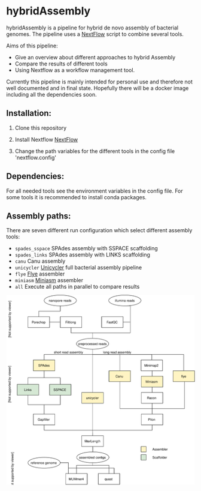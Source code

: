 hybridAssembly
===============

hybridAssembly is a pipeline for hybrid de novo assembly of bacterial genomes. The pipeline uses a [NextFlow](https://github.com/nextflow-io/nextflow) script to combine several tools. 

Aims of this pipeline:
* Give an overview about different approaches to hybrid Assembly
* Compare the results of different tools
* Using Nextflow as a workflow management tool.

Currently this pipeline is mainly intended for personal use and therefore not well documented and in final state. Hopefully there will be a docker image including all the dependencies soon.  

Installation:
-------------

1) Clone this repository

2) Install Nextflow [NextFlow](https://github.com/nextflow-io/nextflow)

3) Change the path variables for the different tools in the config file  'nextflow.config'


Dependencies:
-------------

For all needed tools see the environment variables in the config file. For some tools it is recommended to install conda packages.


Assembly paths:
---------------
There are seven different run configuration which select different assembly tools:

* `spades_sspace` SPAdes assembly with SSPACE scaffolding
* `spades_links` SPAdes assembly with LINKS scaffolding
* `canu` Canu assembly
* `unicycler` [Unicycler](https://github.com/rrwick/Unicycler) full bacterial assembly pipeline
* `flye` [Flye](https://github.com/fenderglass/flye) assembler
* `miniasm` [Miniasm](https://github.com/lh3/miniasm) assembler
* `all` Execute all paths in parallel to compare results

<img src="./FlowSchema.svg">
